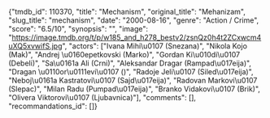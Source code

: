 {"tmdb_id": 110370, "title": "Mechanism", "original_title": "Mehanizam", "slug_title": "mechanism", "date": "2000-08-16", "genre": "Action / Crime", "score": "6.5/10", "synopsis": "", "image": "https://image.tmdb.org/t/p/w185_and_h278_bestv2/zsnQz0h4t2ZCxwcm4uXQ5xvwifS.jpg", "actors": ["Ivana Mihi\u0107 (Snezana)", "Nikola Kojo (Mak)", "Andrej \u0160epetkovski (Marko)", "Gordan Ki\u010di\u0107 (Debeli)", "Sa\u0161a Ali (Crni)", "Aleksandar Dragar (Rampad\u017eija)", "Dragan \u0110or\u0111evi\u0107 ()", "Radoje Jeli\u0107 (Siled\u017eija)", "Neboj\u0161a Kastratovi\u0107 (Sajd\u017eija)", "Radovan Markovi\u0107 (Slepac)", "Milan Radu (Pumpad\u017eija)", "Branko Vidakovi\u0107 (Brik)", "Olivera Viktorovi\u0107 (Ljubavnica)"], "comments": [], "recommandations_id": []}